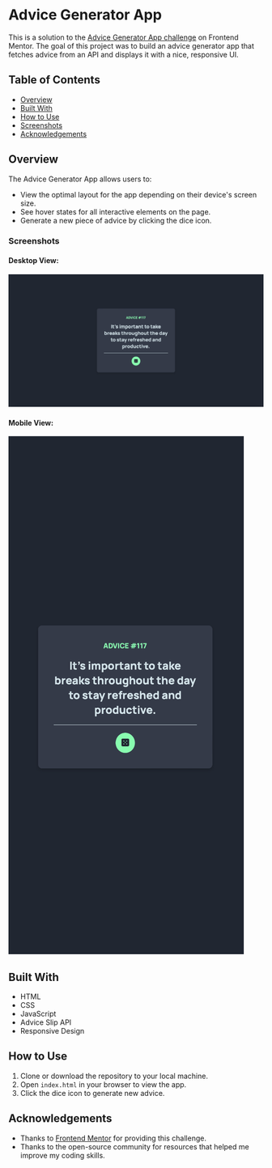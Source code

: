 # Advice Generator App

This is a solution to the [Advice Generator App challenge](https://www.frontendmentor.io/challenges/advice-generator-app-QdUG-13db) on Frontend Mentor. The goal of this project was to build an advice generator app that fetches advice from an API and displays it with a nice, responsive UI.

## Table of Contents

- [Overview](#overview)
- [Built With](#built-with)
- [How to Use](#how-to-use)
- [Screenshots](#screenshots)
- [Acknowledgements](#acknowledgements)

## Overview

The Advice Generator App allows users to:

- View the optimal layout for the app depending on their device's screen size.
- See hover states for all interactive elements on the page.
- Generate a new piece of advice by clicking the dice icon.
  
### Screenshots

#### Desktop View:
![Desktop Screenshot](./images/desktop-view.jpg)

#### Mobile View:
![Mobile Screenshot](./images/mobile-view.jpg)

## Built With

- HTML
- CSS
- JavaScript
- Advice Slip API
- Responsive Design

## How to Use

1. Clone or download the repository to your local machine.
2. Open `index.html` in your browser to view the app.
3. Click the dice icon to generate new advice.

## Acknowledgements

- Thanks to [Frontend Mentor](https://www.frontendmentor.io/) for providing this challenge.
- Thanks to the open-source community for resources that helped me improve my coding skills.
